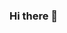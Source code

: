 ### Hi there 👋

<!--
**DhruvPatel077-YU/DhruvPatel077-YU** is a ✨ _special_ ✨ repository because its `README.md` (this file) appears on your GitHub profile.


- 🌱 I’m currently learning ... DevOps, Cloud Operations and Security , Cyber Security
- 📫 How to reach me: Just reach me out at "pateldhruvm2000@gmail.com"
- ⚡ Fun fact: There is no end to learning.
-->
